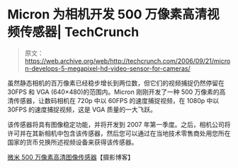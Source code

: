 # Micron 为相机开发 500 万像素高清视频传感器| TechCrunch

> 原文：<https://web.archive.org/web/http://techcrunch.com/2006/09/21/micron-develops-5-megapixel-hd-video-sensor-for-cameras/>

虽然静态相机的百万像素已经稳步增长到两位数，但它们的视频捕捉仍然停留在 30FPS 和 VGA (640×480)的范围内。Micron 刚刚开发了一种 500 万像素的高清传感器，让数码相机在 720p 中以 60FPS 的速度捕捉视频，在 1080p 中以 30FPS 的速度捕捉视频，这是 VGA 质量的一大飞跃。

该传感器将具有图像稳定功能，并将开发到 2007 年第一季度。之后，相机公司将许可并在其新相机中包含该传感器，然后您可以通过在当地技术零售商处用您所在国家的货币兑换所述视频设备来获得该传感器。

[微米 500 万像素高清图像传感器](https://web.archive.org/web/20140827040315/http://www.photographyblog.com/index.php/weblog/comments/micron_5_megapixel_hd_image_sensor/)【摄影博客】